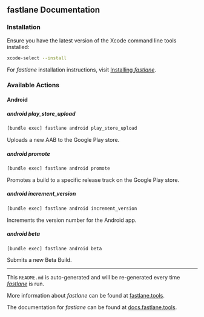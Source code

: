 ## fastlane Documentation

### Installation

Ensure you have the latest version of the Xcode command line tools installed:

```sh
xcode-select --install
```

For _fastlane_ installation instructions, visit [Installing _fastlane_](https://docs.fastlane.tools/#installing-fastlane).

### Available Actions

#### Android

##### android play_store_upload

```sh
[bundle exec] fastlane android play_store_upload
```

Uploads a new AAB to the Google Play store.

##### android promote

```sh
[bundle exec] fastlane android promote
```

Promotes a build to a specific release track on the Google Play store.

##### android increment_version

```sh
[bundle exec] fastlane android increment_version
```

Increments the version number for the Android app.

##### android beta

```sh
[bundle exec] fastlane android beta
```

Submits a new Beta Build.

---

This `README.md` is auto-generated and will be re-generated every time [_fastlane_](https://fastlane.tools) is run.

More information about _fastlane_ can be found at [fastlane.tools](https://fastlane.tools).

The documentation for _fastlane_ can be found at [docs.fastlane.tools](https://docs.fastlane.tools).
